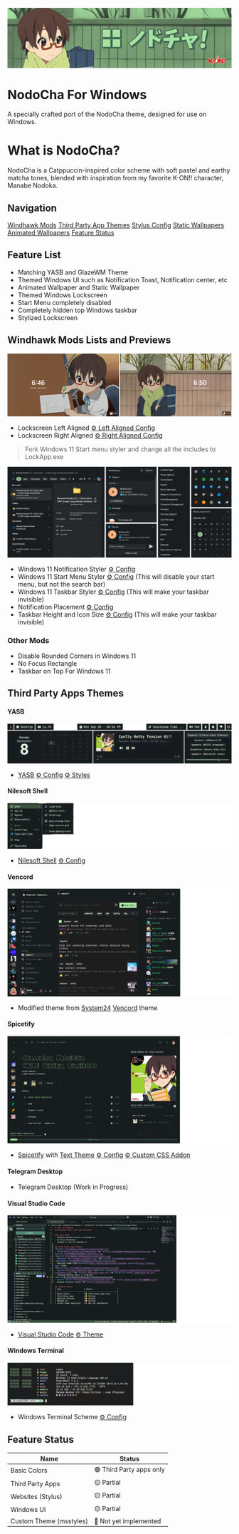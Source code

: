 ![Banner](./Images/Banner.png)
# NodoCha For Windows
A specially crafted port of the NodoCha theme, designed for use on Windows.

# What is NodoCha?
NodoCha is a Catppuccin-inspired color scheme with soft pastel and earthy matcha tones, blended with inspiration from my favorite K-ON!! character, Manabe Nodoka.

## Navigation
[Windhawk Mods](#windhawk-mods-lists-and-previews) [Third Party App Themes](#third-party-apps-themes) [Stylus Config](#windhawk-mods-lists-and-previews) [Static Wallpapers](#windhawk-mods-lists-and-previews) [Animated Wallpapers](#windhawk-mods-lists-and-previews) [Feature Status](#windhawk-mods-lists-and-previews)

## Feature List
- Matching YASB and GlazeWM Theme
- Themed Windows UI such as Notification Toast, Notification center, etc
- Animated Wallpaper and Static Wallpaper
- Themed Windows Lockscreen
- Start Menu completely disabled
- Completely hidden top Windows taskbar
- Stylized Lockscreen

## Windhawk Mods Lists and Previews
![Lockscreen](./Mod%20Previews/Lockscreens.png)
- Lockscreen Left Aligned [⚙️ Left Aligned Config](./Mods/Lockscreen-left.txt)
- Lockscreen Right Aligned [⚙️ Right Aligned Config](./Mods/Lockscreen-right.txt)
> Fork Windows 11 Start menu styler and change all the includes to LockApp.exe

![Windhawk mods](./Mod%20Previews/mods-banner.png)
- Windows 11 Notification Styler [⚙️ Config](./Mods/notification.txt)
- Windows 11 Start Menu Styler [⚙️ Config](./Mods/start.txt) (This will disable your start menu, but not the search bar)
- Windows 11 Taskbar Styler [⚙️ Config](./Mods/taskbar.txt) (This will make your taskbar invisible)
- Notification Placement [⚙️ Config](./Mods/placement.txt)
- Taskbar Height and Icon Size [⚙️ Config](./Mods/taskbariconsize.txt) (This will make your taskbar invisible)

### Other Mods
- Disable Rounded Corners in Windows 11
- No Focus Rectangle
- Taskbar on Top For Windows 11

## Third Party Apps Themes
#### YASB
![YASB](./Third%20Party%20Apps/Screenshots/YASB.png)
- [YASB](https://github.com/amnweb/yasb) [⚙️ Config](./Third%20Party%20Apps/yasb/config.yaml) [⚙️ Styles](./Third%20Party%20Apps/yasb/styles.css)
#### Nilesoft Shell
![Shell](./Third%20Party%20Apps/Screenshots/shell.png)
- [Nilesoft Shell](https://nilesoft.org/) [⚙️ Config](./Third%20Party%20Apps/theme.nss)
#### Vencord
![System24](./Third%20Party%20Apps/Screenshots/vancord.png)
- Modified theme from [System24](https://github.com/refact0r/system24) [Vencord](https://vencord.dev/) theme
#### Spicetify
![Spicetify](./Third%20Party%20Apps/Screenshots/spicetify.png)
- [Spicetify](https://spicetify.app/) with [Text Theme](https://github.com/spicetify/spicetify-themes/tree/master/text) [⚙️ Config](./Third%20Party%20Apps/spice-main.txt) [⚙️ Custom CSS Addon](./Third%20Party%20Apps/spice-css.txt)
#### Telegram Desktop
- Telegram Desktop (Work in Progress)
#### Visual Studio Code
![VSCode](./Third%20Party%20Apps/Screenshots/vscode.png)
- [Visual Studio Code](https://code.visualstudio.com/) [⚙️ Theme](./Third%20Party%20Apps/NodoCha.json)
#### Windows Terminal
![Winterm](./Third%20Party%20Apps/Screenshots/winterm.png)
- Windows Terminal Scheme [⚙️ Config](./Third%20Party%20Apps/winterm.txt)

## Feature Status
| Name                      | Status                        |
|---------------------------|-------------------------------|
| Basic Colors              |🟢 Third Party apps only       |
| Third Party Apps          |🟡 Partial                     |
| Websites (Stylus)         |🟡 Partial                     |
| Windows UI                |🟡 Partial                     |
| Custom Theme (msstyles)   |🔴 Not yet implemented         |